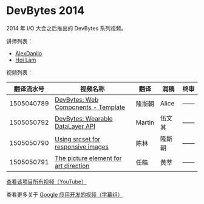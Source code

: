 # DevBytes 2014

2014 年 I/O 大会之后推出的 DevBytes 系列视频。

讲师列表：

*   [AlexDanilo](https://plus.google.com/+AlexDanilo)
*   [Hoi Lam](https://plus.google.com/+HoiLam)
 
视频列表：

| 翻译流水号 | 视频名称 | 翻译 | 润稿 | 终审 |
| -- | -- | -- | -- | -- |
| 1505040789 | [DevBytes: Web Components - Template](1505040789-web-components-template.md)  | 隆斯朝 | Alice | —— |
| 1505050792 | [DevBytes: Wearable DataLayer API](1505050792-wearable-datalayer-api.md)  | Martin | 伍文其 | —— |
| 1505050790 | [Using srcset for responsive images](1505050790-using-srcset-for-responsive-images.md)  | 陈林 | 隆斯朝 | —— |
| 1505050791 | [The picture element for art direction](1505050791-the-picture-element-for-art-direction.md)  | 任皓 | 黄莘 | —— |


[查看该项目所有视频（YouTube）](https://www.youtube.com/playlist?list=PLOU2XLYxmsIJJHY5OrsREtKewtBhc0Uy2)

查看更多关于 [Google 应用开发的视频（字幕组）](../index.md)




